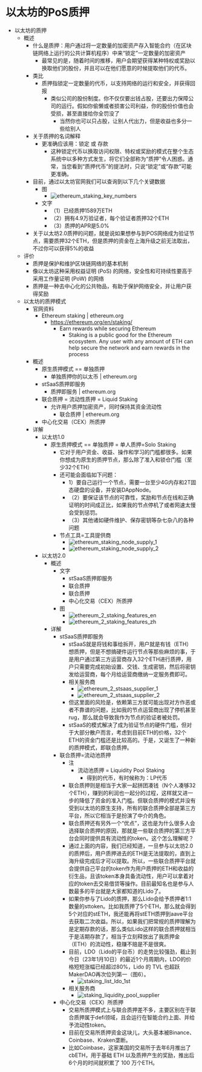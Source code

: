 # 以太坊的PoS质押

* 以太坊的质押 
  * 概述 
    * 什么是质押：用户通过将一定数量的加密资产存入智能合约（在区块链网络上运行的公共计算机程序）中来“锁定”一定数量的加密资产 
      * 最常见的是，随着时间的推移，用户会期望获得某种特权或奖励以换取他们的股份，并且可以在他们愿意的时候提取他们的代币。 
    * 类比 
      * 质押指锁定一定数量的代币，以支持网络的运行和安全，并获得回报 
        * 类似公司的股份制度。你不仅仅要出钱占股，还要出力保障公司的运行。假如你偷懒或者损害公司利益，你的股份价值也会受损，甚至直接给你全罚没了 
          * 当然你也可以只占股，让别人代出力，但是收益也多分一些给别人 
    * 关于质押的名词解释 
      * 更准确应该用：锁定  或 存款 
        * 这种锁定代币以换取访问权限、特权或奖励的模式在整个生态系统中以多种方式发生，将它们全部称为“质押”令人困惑。通常，当您看到“质押代币”的提法时，只说“锁定”或“存款”可能更准确。 
    * 目前，通过以太坊官网我们可以查询到以下几个关键数据 
      * 图 
        * ![ethereum_staking_key_numbers](../../../../assets/img/ethereum_staking_key_numbers.png)
      * 文字 
        * （1）已经质押1589万ETH 
        * （2）拥有4.9万验证者，每个验证者质押32个ETH 
        * （3）质押的APR是5.0% 
    * 关于以太坊2.0质押的问题，就是说如果想参与到POS网络成为验证节点，需要质押32个ETH，但是质押的资金在上海升级之前无法取出，不过你可以获得5%的收益 
  * 评价 
    * 质押是保护和维护区块链网络的基本机制 
    * 像以太坊这种采用权益证明 (PoS) 的网络，安全性和可持续性要高于采用工作量证明 (PoW) 的网络 
    * 质押是一种去中心化的公共物品，有助于保护网络安全，并让用户获得奖励 
  * 以太坊的质押模式 
    * 官网资料 
      * Ethereum staking | ethereum.org
        * https://ethereum.org/en/staking/
          * Earn rewards while securing Ethereum 
            * Staking is a public good for the Ethereum ecosystem. Any user with any amount of ETH can help secure the network and earn rewards in the process 
    * 概述 
      * 原生质押模式 == 单独质押 
        * 单独质押你的以太币 | ethereum.org
      * stSaaS质押即服务 
        * 质押即服务 | ethereum.org
      * 联合质押 = 流动性质押 = Liquid Staking 
        * 允许用户质押加密资产，同时保持其资金流动性 
          * 联合质押 | ethereum.org
      * 中心化交易（CEX）所质押 
    * 详解 
      * 以太坊1.0 
        * 原生质押模式 == 单独质押 = 单人质押=Solo Staking 
          * 它对于用户资金、收益、操作和学习的门槛都很多。如果你想成为原生的质押节点，那么除了准入和锁仓门槛（至少32个ETH） 
          * 还可能会面临如下问题： 
            * 1）要自己运行一个节点，需要一台至少4G内存和2T固态硬盘的设备，并安装DAppNode。 
            * （2）要保证该节点的可靠性，奖励和节点在线和正确证明的时间成正比，如果我的节点停机了或者网速太慢会受到惩罚。 
            * （3）其他诸如硬件维护、保存密钥等杂七杂八的各种问题 
          * 节点工具=工具提供商 
            * ![ethereum_staking_node_supply_1](../../../../assets/img/ethereum_staking_node_supply_1.png)
            * ![ethereum_staking_node_supply_2](../../../../assets/img/ethereum_staking_node_supply_2.png)
      * 以太坊2.0 
        * 概述 
          * 文字 
            * stSaaS质押即服务 
            * 联合质押 
            * 联合质押 
            * 中心化交易（CEX）所质押 
          * 图
            * ![ethereum_2_staking_features_en](../../../../assets/img/ethereum_2_staking_features_en.png)
            * ![ethereum_2_staking_features_zh](../../../../assets/img/ethereum_2_staking_features_zh.png)
        * 详解 
          * stSaaS质押即服务 
            * stSaaS就是将钱和事给拆开，用户就是有钱（ETH）想质押，但是不想搞硬件运行节点等那些麻烦的事，于是用户通过第三方运营商存入32个ETH进行质押，用户只需要完成初始设置、交钱、生成密钥，然后将密钥发给运营商，每个月给运营商缴纳一定服务费即可。 
            * 相关服务商 
              * ![ethereum_2_stsaas_supplier_1](../../../../assets/img/ethereum_2_stsaas_supplier_1.png)
              * ![ethereum_2_stsaas_supplier_2](../../../../assets/img/ethereum_2_stsaas_supplier_2.png)              
            * 但这里面的风险是，依赖第三方就可能出现对方作恶或者不靠谱的问题，比如我的节点运营商出现了停机甚至rug，那么就会导致我作为节点的验证者被处罚。 
            * stSaaS的模式解决了成为验证节点的硬件门槛，但对于大部分散户而言，考虑到目前ETH的价格，32个ETH的资金门槛还是比较高的。于是，又诞生了一种新的质押模式，即联合质押。 
          * 联合质押=流动池质押 
            * 注 
              * 流动池质押 = Liquidity Pool Staking 
                * 得到的代币，有时候称为：LP代币 
            * 联合质押则是相当于大家一起拼团凑钱（N个人凑够32个ETH），赚到的利润也一起分的过程，这样就又进一步的降低了资金的准入门槛。但联合质押的模式并没有受到以太坊的原生支持，所有的联合质押全部是第三方平台，所以它相当于是扮演了中介的角色。 
            * 联合质押还有另外一个“优点”，这也是为什么很多人会选择联合质押的原因，那就是一些联合质押的第三方平台会同时提供具有流动性的token。这个怎么理解呢？ 
            * 通过上面的内容，我们已经知道，一旦参与以太坊2.0的质押后，用户质押进去的ETH是无法提取的，直到上海升级完成后才可以提取。所以，一些联合质押平台就会提供自己平台的token作为用户质押的ETH和收益的衍生品，且该token本身具备流动性，用户可以拿着对应的token去交易借贷等操作。目前最知名也是参与人数最多的平台就是大家都知道的Lido了。 
            * 如果你参与了Lido的质押，那么Lido会给予质押者1:1数量的sttoken。比如我质押了5个ETH，那么就会得到5个对应的stETH，我还能再将stETH质押到aave平台去获取二次收益。所以，如果我们把常规的质押理解为是定期存款的话，那么类似Lido这样的联合质押就相当于是活期存款了，相当于立刻释放出了我质押金（ETH）的流动性，稳赚不赔是不是很爽。 
            * 目前，LDO（Lido的平台币）的走势比较强劲，截止到今日（23年1月10日）的最近1个月周期内，LDO的价格短短涨幅已经超过80%，Lido 的 TVL 也超跃MakerDAO再次位列第一（图6）。 
              * ![staking_list_ldo_1st](../../../../assets/img/staking_list_ldo_1st.png)
            * 相关服务商 
              * ![staking_liquidity_pool_supplier](../../../../assets/img/staking_liquidity_pool_supplier.png)
          * 中心化交易（CEX）所质押 
            * 交易所质押模式上与联合质押差不多，主要区别在于联合质押属于defi领域，且会运行在智能合约上面、并给予流动性token。 
            * 目前在交易所质押资金这块儿，大头基本被Binance、Coinbase、Kraken垄断。 
            * 比如Coinbase，这家美国的交易所于去年6月推出了cbETH，用于基础 ETH 以及质押产生的奖励，推出后6个月的时间就积累了 100 万个ETH。 
